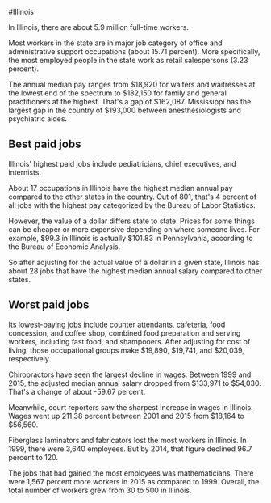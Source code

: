 

#Illinois

In Illinois, there are about 5.9 million full-time workers.


Most workers in the state are in major job category of office and administrative support occupations (about 15.71 percent). More specifically, the most employed people in the state work as retail salespersons (3.23 percent).
               
The annual median pay ranges from $18,920 for waiters and waitresses at the lowest end of the spectrum to  $182,150 for family and general practitioners at the highest. That's a gap of $162,087. Mississippi has the largest gap in the country of $193,000 between anesthesiologists and psychiatric aides.
               
## Best paid jobs
Illinois' highest paid jobs include pediatricians, chief executives, and internists.
               
About 17 occupations in Illinois have the highest median annual pay compared to the other states in the country. Out of 801, that's 4 percent of all jobs with the highest pay categorized by the Bureau of Labor Statistics.
               
However, the value of a dollar differs state to state. Prices for some things can be cheaper or more expensive depending on where someone lives. For example, $99.3 in Illinois is actually $101.83 in Pennsylvania, according to the Bureau of Economic Analysis.
               
So after adjusting for the actual value of a dollar in a given state, Illinois has about 28 jobs that have the highest median annual salary compared to other states.
               
## Worst paid jobs

Its lowest-paying jobs include counter attendants, cafeteria, food concession, and coffee shop, combined food preparation and serving workers, including fast food, and shampooers. After adjusting for cost of living, those occupational groups make $19,890,  $19,741, and  $20,039, respectively.
               
Chiropractors have seen the largest decline in wages. Between 1999 and 2015, the adjusted median annual salary dropped from $133,971 to $54,030. That's a change of about -59.67 percent.
               
Meanwhile, court reporters saw the sharpest increase in wages in Illinois. Wages went up 211.38 percent between 2001 and 2015 from $18,164 to $56,560.

Fiberglass laminators and fabricators lost the most workers in Illinois. In 1999, there were 3,640 employees. But by 2014, that figure declined 96.7 percent to 120. 
               
The jobs that had gained the most employees was mathematicians. There were 1,567 percent more workers in 2015 as compared to 1999. Overall, the total number of workers grew from 30 to 500 in Illinois.
